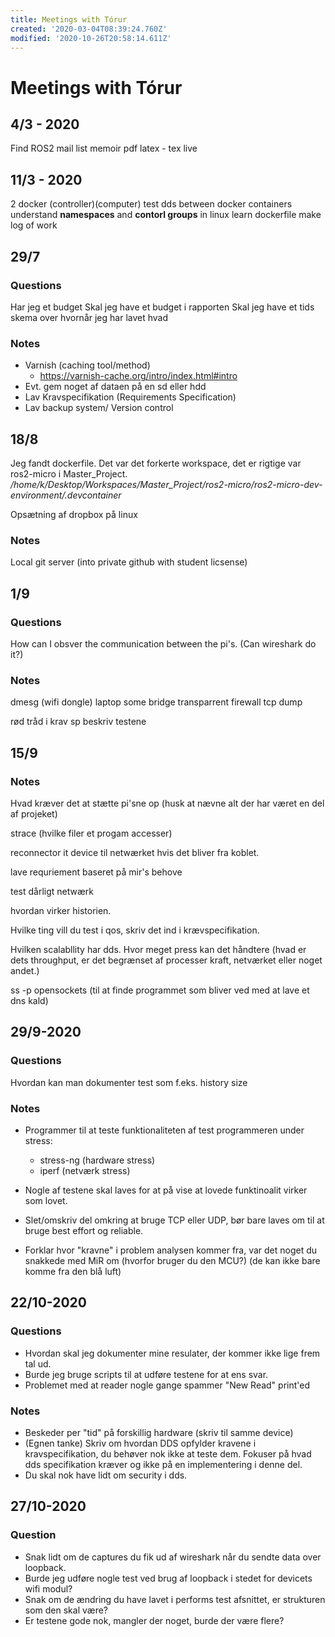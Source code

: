 ```yaml
---
title: Meetings with Tórur
created: '2020-03-04T08:39:24.760Z'
modified: '2020-10-26T20:58:14.611Z'
---
```


# Meetings with Tórur

## 4/3 - 2020
Find ROS2 mail list
memoir
pdf latex - tex live

## 11/3 - 2020
2 docker (controller)(computer)
test dds between docker containers
understand **namespaces** and **contorl groups** in linux
learn dockerfile
make log of work

## 29/7
### Questions
Har jeg et budget
Skal jeg have et budget i rapporten
Skal jeg have et tids skema over hvornår jeg har lavet hvad

### Notes
- Varnish (caching tool/method)
  - https://varnish-cache.org/intro/index.html#intro
- Evt. gem noget af dataen på en sd eller hdd
- Lav Kravspecifikation (Requirements Specification)
- Lav backup system/ Version control

## 18/8

Jeg fandt dockerfile. Det var det forkerte workspace, det er rigtige var ros2-micro i Master_Project. 
*/home/k/Desktop/Workspaces/Master_Project/ros2-micro/ros2-micro-dev-environment/.devcontainer*

Opsætning af dropbox på linux

### Notes
Local git server (into private github with student licsense)

## 1/9
### Questions
How can I obsver the communication between the pi's. (Can wireshark do it?)

### Notes

dmesg (wifi dongle)
laptop some bridge
transparrent firewall
tcp dump

rød tråd i krav sp
beskriv testene

## 15/9

### Notes
Hvad kræver det at stætte pi'sne op (husk at nævne alt der har været en del af projeket)

strace (hvilke filer et progam accesser)

reconnector it device til netwærket hvis det bliver fra koblet.

lave requriement baseret på mir's behove

test dårligt netwærk

hvordan virker historien.

Hvilke ting vill du test i qos, skriv det ind i krævspecifikation.

Hvilken scalabllity har dds. Hvor meget press kan det håndtere (hvad er dets throughput, er det begrænset af processer kraft, netværket eller noget andet.)

ss -p opensockets (til at finde programmet som bliver ved med at lave et dns kald)

## 29/9-2020

### Questions
Hvordan kan man dokumenter test som f.eks. history size

### Notes
* Programmer til at teste funktionaliteten af test programmeren under stress:
  * stress-ng (hardware stress)
  * iperf (netværk stress)

* Nogle af testene skal laves for at på vise at lovede funktinoalit virker som lovet.

* Slet/omskriv del omkring at bruge TCP eller UDP, bør bare laves om til at bruge best effort og reliable.

* Forklar hvor "kravne" i problem analysen kommer fra, var det noget du snakkede med MiR om (hvorfor bruger du den MCU?) (de kan ikke bare komme fra den blå luft)

## 22/10-2020

### Questions
* Hvordan skal jeg dokumenter mine resulater, der kommer ikke lige frem tal ud.
* Burde jeg bruge scripts til at udføre testene for at ens svar.
* Problemet med at reader nogle gange spammer "New Read" print'ed

### Notes
 * Beskeder per "tid" på forskillig hardware (skriv til samme device)
 * (Egnen tanke) Skriv om hvordan DDS opfylder kravene i kravspecifikation, du behøver nok ikke at teste dem. Fokuser på hvad dds specifikation kræver og ikke på en implementering i denne del.
 * Du skal nok have lidt om security i dds.

 ## 27/10-2020

 ### Question
  * Snak lidt om de captures du fik ud af wireshark når du sendte data over loopback.
  * Burde jeg udføre nogle test ved brug af loopback i stedet for devicets wifi modul?
  * Snak om de ændring du have lavet i performs test afsnittet, er strukturen som den skal være?
  * Er testene gode nok, mangler der noget, burde der være flere?
